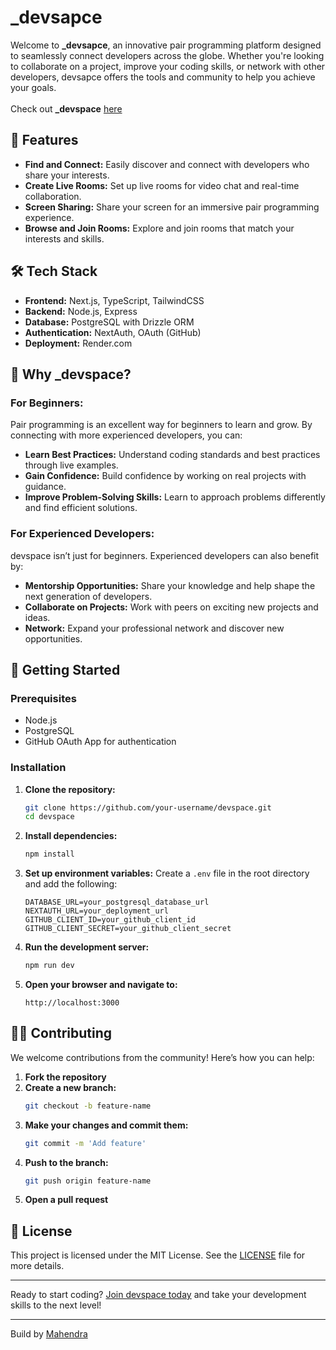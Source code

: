 # _devsapce

Welcome to **_devsapce**, an innovative pair programming platform designed to seamlessly connect developers across the globe. Whether you're looking to collaborate on a project, improve your coding skills, or network with other developers, devsapce offers the tools and community to help you achieve your goals. <br /> <br/> Check out **_devspace** [here](https://devspace-ar3n.onrender.com/)


## 🚀 Features

- **Find and Connect:** Easily discover and connect with developers who share your interests.
- **Create Live Rooms:** Set up live rooms for video chat and real-time collaboration.
- **Screen Sharing:** Share your screen for an immersive pair programming experience.
- **Browse and Join Rooms:** Explore and join rooms that match your interests and skills.

## 🛠️ Tech Stack

- **Frontend:** Next.js, TypeScript, TailwindCSS
- **Backend:** Node.js, Express
- **Database:** PostgreSQL with Drizzle ORM
- **Authentication:** NextAuth, OAuth (GitHub)
- **Deployment:** Render.com

## 🌟 Why _devspace?

### For Beginners:
Pair programming is an excellent way for beginners to learn and grow. By connecting with more experienced developers, you can:

- **Learn Best Practices:** Understand coding standards and best practices through live examples.
- **Gain Confidence:** Build confidence by working on real projects with guidance.
- **Improve Problem-Solving Skills:** Learn to approach problems differently and find efficient solutions.

### For Experienced Developers:
devspace isn’t just for beginners. Experienced developers can also benefit by:

- **Mentorship Opportunities:** Share your knowledge and help shape the next generation of developers.
- **Collaborate on Projects:** Work with peers on exciting new projects and ideas.
- **Network:** Expand your professional network and discover new opportunities.

## 🎉 Getting Started

### Prerequisites
- Node.js
- PostgreSQL
- GitHub OAuth App for authentication

### Installation

1. **Clone the repository:**
    ```bash
    git clone https://github.com/your-username/devspace.git
    cd devspace
    ```

2. **Install dependencies:**
    ```bash
    npm install
    ```

3. **Set up environment variables:**
    Create a `.env` file in the root directory and add the following:
    ```env
    DATABASE_URL=your_postgresql_database_url
    NEXTAUTH_URL=your_deployment_url
    GITHUB_CLIENT_ID=your_github_client_id
    GITHUB_CLIENT_SECRET=your_github_client_secret
    ```

4. **Run the development server:**
    ```bash
    npm run dev
    ```

5. **Open your browser and navigate to:**
    ```
    http://localhost:3000
    ```

## 🧑‍💻 Contributing

We welcome contributions from the community! Here’s how you can help:

1. **Fork the repository**
2. **Create a new branch:**
    ```bash
    git checkout -b feature-name
    ```
3. **Make your changes and commit them:**
    ```bash
    git commit -m 'Add feature'
    ```
4. **Push to the branch:**
    ```bash
    git push origin feature-name
    ```
5. **Open a pull request**

## 📄 License

This project is licensed under the MIT License. See the [LICENSE](LICENSE) file for more details.

---

Ready to start coding? [Join devspace today](https://devspace-ar3n.onrender.com/) and take your development skills to the next level!

---

Build by [Mahendra](https://twitter.com/mahendra_dew)
